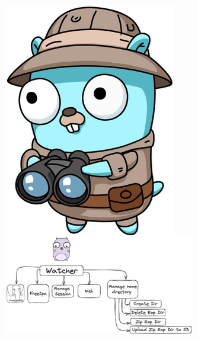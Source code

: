 
<kbd align="center" >
  <img src="https://github.com/Pengwin61/Watcher/raw/dev/doc/watcher.jpg" />

  <img src="https://github.com/Pengwin61/Watcher/raw/dev/doc/.excalidraw.png" />
</kbd>